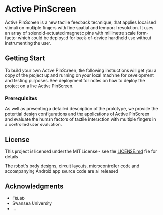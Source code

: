 # Active PinScreen
Active PinScreen is a new tactile feedback technique, that applies localised stimuli on multiple fingers with fine spatial and temporal resolution. It uses an array of solenoid-actuated magnetic pins with millimetre scale form-factor which could be deployed for back-of-device handheld use without instrumenting the user.
## Getting Start
To build your own Active PinScreen, the following instructions will get you a copy of the project up and running on your local machine for development and testing purposes. See deployment for notes on how to deploy the project on a live Active PinScreen.
### Prerequisites
As well as presenting a detailed description of the prototype, we provide the potential design configurations and the applications of Active PinScreen and evaluate the human factors of tactile interaction with multiple fingers in a controlled user evaluation. 

## License

This project is licensed under the MIT License - see the [LICENSE.md](LICENSE.md) file for details

The robot's body designs, circuit layouts, microcontroller code and accompanying Android app source code are all released

## Acknowledgments

* FitLab
* Swansea University
* ...
